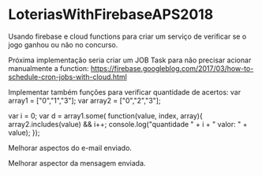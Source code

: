 # LoteriasWithFirebaseAPS2018


Usando firebase e cloud functions para criar um serviço de verificar se o jogo ganhou ou não no concurso.


Próxima implementação seria criar um JOB Task para não precisar acionar manualmente a function:
https://firebase.googleblog.com/2017/03/how-to-schedule-cron-jobs-with-cloud.html

Implementar também funções para verificar quantidade de acertos:
var array1 = ["0","1","3"];
var array2 = ["0","2","3"];

var i = 0;
var d = array1.some( function(value, index, array){
  array2.includes(value) && i++;
  console.log("quantidade " + i + "  valor: " + value);
});


Melhorar aspectos do e-mail enviado.

Melhorar aspector da mensagem enviada.
